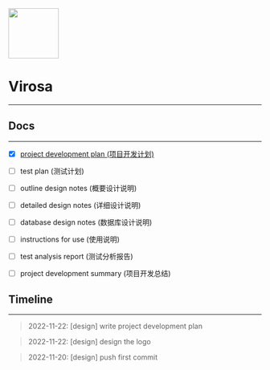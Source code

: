 <img src="https://mypic-1305118058.cos.ap-hongkong.myqcloud.com/img/site_logo_light_hdpi.svg" width="100" />

# Virosa

---

## Docs

---

- [x] [project development plan (项目开发计划)](1-project-development-plan)

- [ ] test plan (测试计划)

- [ ] outline design notes (概要设计说明)

- [ ] detailed design notes (详细设计说明)

- [ ] database design notes (数据库设计说明)

- [ ] instructions for use (使用说明)

- [ ] test analysis report (测试分析报告)

- [ ] project development summary (项目开发总结)

## Timeline

--- 

> 2022-11-22: [design] write project development plan

> 2022-11-22: [design] design the logo

> 2022-11-20: [design] push first commit
